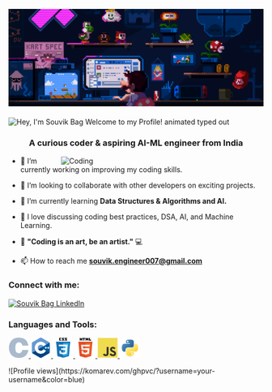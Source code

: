 ![Header](./github_animated_banner.gif)

<img src="https://readme-typing-svg.demolab.com?font=Libre+Baskerville&weight=500&size=30&duration=2800&pause=2000&color=FFFFFF&center=true&vCenter=true&width=930&lines=Hey%2C+I'm+Souvik.+Welcome+to+my+Profile!" align="middle" alt="Hey, I'm Souvik Bag Welcome to my Profile! animated typed out">
<h3 align="center">A curious coder & aspiring AI-ML engineer from India</h3>
<img align="right" alt="Coding" width="400" src="https://cdn.dribbble.com/users/1162077/screenshots/3848914/programmer.gif">

- 🔭 I’m currently working on improving my coding skills. 
 
- 👯 I’m looking to collaborate with other developers on exciting projects. 
 
- 🌱 I’m currently learning **Data Structures & Algorithms and AI.**
  
- 💬 I love discussing coding best practices, DSA, AI, and Machine Learning.  

- 🎨 **"Coding is an art, be an artist."** 💻  

- 📫 How to reach me **souvik.engineer007@gmail.com**

<h3 align="left">Connect with me:</h3>
<p align="left">
<a href="https://www.linkedin.com/in/souvik-b-8583982a5/" target="_blank">
  <img align="center" src="https://raw.githubusercontent.com/rahuldkjain/github-profile-readme-generator/master/src/images/icons/Social/linked-in-alt.svg" alt="Souvik Bag LinkedIn" height="30" width="40" />
</a>

</p>

<h3 align="left">Languages and Tools:</h3>
<p align="left"> 
  <a href="https://www.cprogramming.com/" target="_blank"> <img src="https://raw.githubusercontent.com/devicons/devicon/master/icons/c/c-original.svg" alt="c" width="40" height="40"/> </a> 
  <a href="https://www.w3schools.com/cpp/" target="_blank"> <img src="https://raw.githubusercontent.com/devicons/devicon/master/icons/cplusplus/cplusplus-original.svg" alt="cplusplus" width="40" height="40"/> </a> 
  <a href="https://www.w3schools.com/css/" target="_blank"> <img src="https://raw.githubusercontent.com/devicons/devicon/master/icons/css3/css3-original-wordmark.svg" alt="css3" width="40" height="40"/> </a> 
  <a href="https://www.w3.org/html/" target="_blank"> <img src="https://raw.githubusercontent.com/devicons/devicon/master/icons/html5/html5-original-wordmark.svg" alt="html5" width="40" height="40"/> </a> 
  <a href="https://developer.mozilla.org/en-US/docs/Web/JavaScript" target="_blank"> <img src="https://raw.githubusercontent.com/devicons/devicon/master/icons/javascript/javascript-original.svg" alt="javascript" width="40" height="40"/> </a> 
  <a href="https://www.python.org" target="_blank"> <img src="https://raw.githubusercontent.com/devicons/devicon/master/icons/python/python-original.svg" alt="python" width="40" height="40"/> </a> 
</p>
![Profile views](https://komarev.com/ghpvc/?username=your-username&color=blue)
